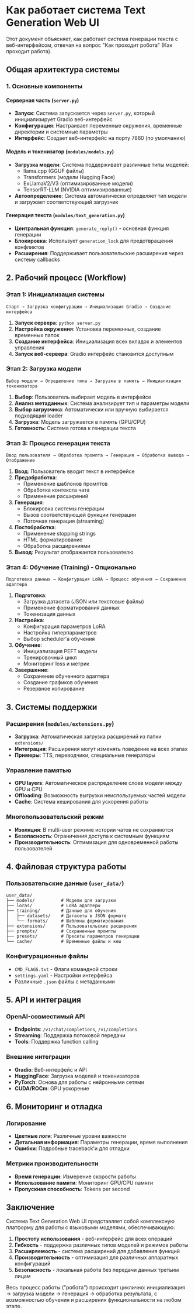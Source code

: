 # Как работает система Text Generation Web UI

Этот документ объясняет, как работает система генерации текста с веб-интерфейсом, отвечая на вопрос "Как проходит робота" (Как проходит работа).

## Общая архитектура системы

### 1. Основные компоненты

#### Серверная часть (`server.py`)
- **Запуск**: Система запускается через `server.py`, который инициализирует Gradio веб-интерфейс
- **Конфигурация**: Настраивает переменные окружения, временные директории и системные параметры
- **Интерфейс**: Создает веб-интерфейс на порту 7860 (по умолчанию)

#### Модель и токенизатор (`modules/models.py`)
- **Загрузка модели**: Система поддерживает различные типы моделей:
  - llama.cpp (GGUF файлы)
  - Transformers (модели Hugging Face)
  - ExLlamaV2/V3 (оптимизированные модели)
  - TensorRT-LLM (NVIDIA оптимизированные)
- **Автоопределение**: Система автоматически определяет тип модели и загружает соответствующий загрузчик

#### Генерация текста (`modules/text_generation.py`)
- **Центральная функция**: `generate_reply()` - основная функция генерации
- **Блокировка**: Использует `generation_lock` для предотвращения конфликтов
- **Расширения**: Поддерживает пользовательские расширения через систему callbacks

## 2. Рабочий процесс (Workflow)

### Этап 1: Инициализация системы
```
Старт → Загрузка конфигурации → Инициализация Gradio → Создание интерфейса
```

1. **Запуск сервера**: `python server.py`
2. **Настройка окружения**: Установка переменных, создание временных папок
3. **Создание интерфейса**: Инициализация всех вкладок и элементов управления
4. **Запуск веб-сервера**: Gradio интерфейс становится доступным

### Этап 2: Загрузка модели
```
Выбор модели → Определение типа → Загрузка в память → Инициализация токенизатора
```

1. **Выбор**: Пользователь выбирает модель в интерфейсе
2. **Анализ метаданных**: Система анализирует тип и параметры модели
3. **Выбор загрузчика**: Автоматически или вручную выбирается подходящий loader
4. **Загрузка**: Модель загружается в память (GPU/CPU)
5. **Готовность**: Система готова к генерации текста

### Этап 3: Процесс генерации текста
```
Ввод пользователя → Обработка промпта → Генерация → Обработка вывода → Отображение
```

1. **Ввод**: Пользователь вводит текст в интерфейсе
2. **Предобработка**: 
   - Применение шаблонов промптов
   - Обработка контекста чата
   - Применение расширений
3. **Генерация**: 
   - Блокировка системы генерации
   - Вызов соответствующей функции генерации
   - Поточная генерация (streaming)
4. **Постобработка**:
   - Применение stopping strings
   - HTML форматирование
   - Обработка расширениями
5. **Вывод**: Результат отображается пользователю

### Этап 4: Обучение (Training) - Опционально
```
Подготовка данных → Конфигурация LoRA → Процесс обучения → Сохранение адаптера
```

1. **Подготовка**:
   - Загрузка датасета (JSON или текстовые файлы)
   - Применение форматирования данных
   - Токенизация данных
2. **Настройка**:
   - Конфигурация параметров LoRA
   - Настройка гиперпараметров
   - Выбор scheduler'а обучения
3. **Обучение**:
   - Инициализация PEFT модели
   - Тренировочный цикл
   - Мониторинг loss и метрик
4. **Завершение**:
   - Сохранение обученного адаптера
   - Создание графиков обучения
   - Резервное копирование

## 3. Системы поддержки

### Расширения (`modules/extensions.py`)
- **Загрузка**: Автоматическая загрузка расширений из папки `extensions/`
- **Интеграция**: Расширения могут изменять поведение на всех этапах
- **Примеры**: TTS, переводчики, специальные генераторы

### Управление памятью
- **GPU layers**: Автоматическое распределение слоев модели между GPU и CPU
- **Offloading**: Возможность выгрузки неиспользуемых частей модели
- **Cache**: Система кеширования для ускорения работы

### Многопользовательский режим
- **Изоляция**: В multi-user режиме истории чатов не сохраняются
- **Безопасность**: Ограничения доступа к системным функциям
- **Производительность**: Оптимизация для одновременной работы пользователей

## 4. Файловая структура работы

### Пользовательские данные (`user_data/`)
```
user_data/
├── models/          # Модели для загрузки
├── loras/           # LoRA адаптеры
├── training/        # Данные для обучения
│   ├── datasets/    # Датасеты в JSON формате  
│   └── formats/     # Шаблоны форматирования
├── extensions/      # Пользовательские расширения
├── prompts/         # Сохраненные промпты
├── presets/         # Пресеты параметров генерации
└── cache/           # Временные файлы и кеш
```

### Конфигурационные файлы
- `CMD_FLAGS.txt` - Флаги командной строки
- `settings.yaml` - Настройки интерфейса
- Различные `.json` файлы с метаданными

## 5. API и интеграция

### OpenAI-совместимый API
- **Endpoints**: `/v1/chat/completions`, `/v1/completions`
- **Streaming**: Поддержка потоковой передачи
- **Tools**: Поддержка function calling

### Внешние интеграции
- **Gradio**: Веб-интерфейс и API
- **HuggingFace**: Загрузка моделей и токенизаторов
- **PyTorch**: Основа для работы с нейронными сетями
- **CUDA/ROCm**: GPU ускорение

## 6. Мониторинг и отладка

### Логирование
- **Цветные логи**: Различные уровни важности
- **Детальная информация**: Параметры генерации, время выполнения
- **Ошибки**: Подробные traceback'и для отладки

### Метрики производительности
- **Время генерации**: Измерение скорости работы
- **Использование памяти**: Мониторинг GPU/CPU памяти
- **Пропускная способность**: Tokens per second

## Заключение

Система Text Generation Web UI представляет собой комплексную платформу для работы с языковыми моделями, обеспечивающую:

1. **Простоту использования** - веб-интерфейс для всех операций
2. **Гибкость** - поддержка различных типов моделей и режимов работы
3. **Расширяемость** - система расширений для добавления функций
4. **Производительность** - оптимизация для различных аппаратных конфигураций
5. **Безопасность** - локальная работа без передачи данных третьим лицам

Весь процесс работы ("робота") происходит циклично: инициализация → загрузка модели → генерация → обработка результата, с возможностью обучения и расширения функциональности на любом этапе.